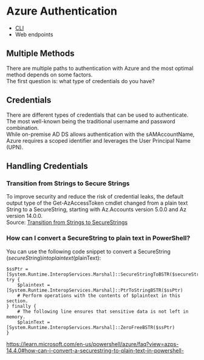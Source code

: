 # Azure Authentication
- [CLI](https://github.com/toneillcodes/attack-azure/blob/main/authentication/azure-cli-authentication.md)
- Web endpoints

## Multiple Methods
There are multiple paths to authentication with Azure and the most optimal method depends on some factors.  
The first question is: what type of credentials do you have?

## Credentials
There are different types of credentials that can be used to authenticate.  
The most well-known being the traditional username and password combination.  
While on-premise AD DS allows authentication with the sAMAccountName, Azure requires a scoped identifier and leverages the User Principal Name (UPN).

## Handling Credentials
### Transition from Strings to Secure Strings
To improve security and reduce the risk of credential leaks, the default output type of the Get-AzAccessToken cmdlet changed from a plain text String to a SecureString, starting with Az.Accounts version 5.0.0 and Az version 14.0.0.  
Source: [Transition from Strings to SecureStrings](https://learn.microsoft.com/en-us/powershell/azure/protect-secrets?view=azps-14.4.0)
### How can I convert a SecureString to plain text in PowerShell?
You can use the following code snippet to convert a SecureString ($secureString) into plain text ($plainText):
```
$ssPtr = [System.Runtime.InteropServices.Marshal]::SecureStringToBSTR($secureString)
try {
    $plaintext = [System.Runtime.InteropServices.Marshal]::PtrToStringBSTR($ssPtr)
    # Perform operations with the contents of $plaintext in this section.
} finally {
    # The following line ensures that sensitive data is not left in memory.
    $plainText = [System.Runtime.InteropServices.Marshal]::ZeroFreeBSTR($ssPtr)
}
```
https://learn.microsoft.com/en-us/powershell/azure/faq?view=azps-14.4.0#how-can-i-convert-a-securestring-to-plain-text-in-powershell-
